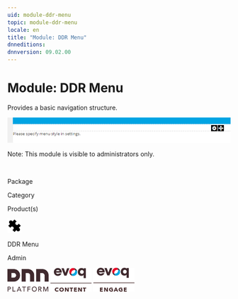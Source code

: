 ```yaml
---
uid: module-ddr-menu
topic: module-ddr-menu
locale: en
title: "Module: DDR Menu"
dnneditions: 
dnnversion: 09.02.00
---
```


# Module: DDR Menu

Provides a basic navigation structure.

  

![DDR Menu module](/images/scr-module-DDRMenu.png)

  

Note: This module is visible to administrators only.

 

Package

Category

Product(s)

 ![icon](/images/ico-module-ddrmenu.png) 

DDR Menu

Admin

 ![Platform](/images/ico-dnn-platform.png) ![Evoq Content](/images/ico-evoq-content.png) ![Evoq Engage](/images/ico-evoq-engage.png)